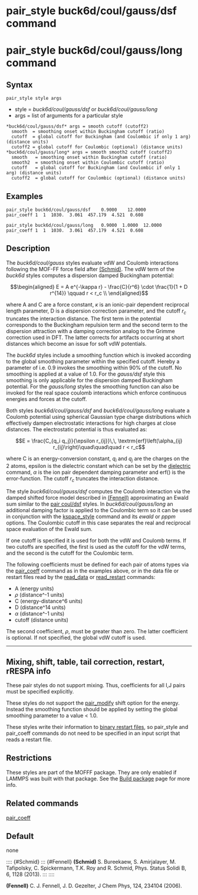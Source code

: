 # pair_style buck6d/coul/gauss/dsf command

# pair_style buck6d/coul/gauss/long command

## Syntax

``` LAMMPS
pair_style style args
```

-   style = *buck6d/coul/gauss/dsf* or *buck6d/coul/gauss/long*
-   args = list of arguments for a particular style

<!-- -->

    *buck6d/coul/gauss/dsf* args = smooth cutoff (cutoff2)
      smooth  = smoothing onset within Buckingham cutoff (ratio)
      cutoff  = global cutoff for Buckingham (and Coulombic if only 1 arg) (distance units)
      cutoff2 = global cutoff for Coulombic (optional) (distance units)
    *buck6d/coul/gauss/long* args = smooth smooth2 cutoff (cutoff2)
      smooth   = smoothing onset within Buckingham cutoff (ratio)
      smooth2  = smoothing onset within Coulombic cutoff (ratio)
      cutoff   = global cutoff for Buckingham (and Coulombic if only 1 arg) (distance units)
      cutoff2  = global cutoff for Coulombic (optional) (distance units)

## Examples

``` LAMMPS
pair_style buck6d/coul/gauss/dsf    0.9000    12.0000
pair_coeff 1  1  1030.  3.061  457.179  4.521  0.608

pair_style buck6d/coul/gauss/long   0.9000  1.0000  12.0000
pair_coeff 1  1  1030.  3.061  457.179  4.521  0.608
```

## Description

The *buck6d/coul/gauss* styles evaluate vdW and Coulomb interactions
following the MOF-FF force field after [(Schmid)](Schmid). The vdW term
of the *buck6d* styles computes a dispersion damped Buckingham
potential:

$$\begin{aligned}
E = A e^{-\kappa r} - \frac{C}{r^6} \cdot \frac{1}{1 + D r^{14}} \qquad r < r_c \\
\end{aligned}$$

where A and C are a force constant, $\kappa$ is an ionic-pair dependent
reciprocal length parameter, D is a dispersion correction parameter, and
the cutoff $r_c$ truncates the interaction distance. The first term in
the potential corresponds to the Buckingham repulsion term and the
second term to the dispersion attraction with a damping correction
analog to the Grimme correction used in DFT. The latter corrects for
artifacts occurring at short distances which become an issue for soft
vdW potentials.

The *buck6d* styles include a smoothing function which is invoked
according to the global smoothing parameter within the specified cutoff.
Hereby a parameter of i.e. 0.9 invokes the smoothing within 90% of the
cutoff. No smoothing is applied at a value of 1.0. For the *gauss/dsf*
style this smoothing is only applicable for the dispersion damped
Buckingham potential. For the *gauss/long* styles the smoothing function
can also be invoked for the real space coulomb interactions which
enforce continuous energies and forces at the cutoff.

Both styles *buck6d/coul/gauss/dsf* and *buck6d/coul/gauss/long*
evaluate a Coulomb potential using spherical Gaussian type charge
distributions which effectively dampen electrostatic interactions for
high charges at close distances. The electrostatic potential is thus
evaluated as:

$$E = \frac{C_{q_i q_j}}{\epsilon r_{ij}}\,\, \textrm{erf}\left(\alpha_{ij} r_{ij}\right)\quad\quad\quad r < r_c$$

where C is an energy-conversion constant, $q_i$ and $q_j$ are the
charges on the 2 atoms, epsilon is the dielectric constant which can be
set by the [dielectric](dielectric) command, $\alpha$ is the ion pair
dependent damping parameter and erf() is the error-function. The cutoff
$r_c$ truncates the interaction distance.

The style *buck6d/coul/gauss/dsf* computes the Coulomb interaction via
the damped shifted force model described in [(Fennell)](Fennell)
approximating an Ewald sum similar to the [pair coul/dsf](pair_coul)
styles. In *buck6d/coul/gauss/long* an additional damping factor is
applied to the Coulombic term so it can be used in conjunction with the
[kspace_style](kspace_style) command and its *ewald* or *pppm* options.
The Coulombic cutoff in this case separates the real and reciprocal
space evaluation of the Ewald sum.

If one cutoff is specified it is used for both the vdW and Coulomb
terms. If two cutoffs are specified, the first is used as the cutoff for
the vdW terms, and the second is the cutoff for the Coulombic term.

The following coefficients must be defined for each pair of atoms types
via the [pair_coeff](pair_coeff) command as in the examples above, or in
the data file or restart files read by the [read_data](read_data) or
[read_restart](read_restart) commands:

-   A (energy units)
-   $\rho$ (distance\^-1 units)
-   C (energy-distance\^6 units)
-   D (distance\^14 units)
-   $\alpha$ (distance\^-1 units)
-   cutoff (distance units)

The second coefficient, $\rho$, must be greater than zero. The latter
coefficient is optional. If not specified, the global vdW cutoff is
used.

------------------------------------------------------------------------

## Mixing, shift, table, tail correction, restart, rRESPA info

These pair styles do not support mixing. Thus, coefficients for all I,J
pairs must be specified explicitly.

These styles do not support the [pair_modify](pair_modify) shift option
for the energy. Instead the smoothing function should be applied by
setting the global smoothing parameter to a value \< 1.0.

These styles write their information to [binary restart files](restart),
so pair_style and pair_coeff commands do not need to be specified in an
input script that reads a restart file.

## Restrictions

These styles are part of the MOFFF package. They are only enabled if
LAMMPS was built with that package. See the [Build
package](Build_package) page for more info.

## Related commands

[pair_coeff](pair_coeff)

## Default

none

:::: {#Schmid}
::: {#Fennell}
**(Schmid)** S. Bureekaew, S. Amirjalayer, M. Tafipolsky, C.
Spickermann, T.K. Roy and R. Schmid, Phys. Status Solidi B, 6, 1128
(2013).
:::
::::

**(Fennell)** C. J. Fennell, J. D. Gezelter, J Chem Phys, 124, 234104
(2006).
